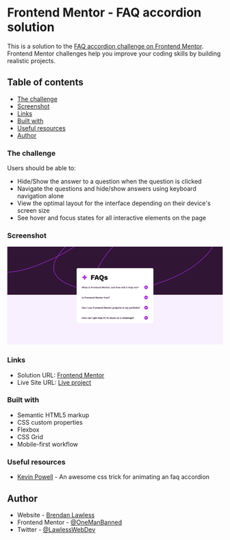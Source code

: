 # Frontend Mentor - FAQ accordion solution

This is a solution to the [FAQ accordion challenge on Frontend Mentor](https://www.frontendmentor.io/challenges/faq-accordion-wyfFdeBwBz). Frontend Mentor challenges help you improve your coding skills by building realistic projects. 

## Table of contents

  - [The challenge](#the-challenge)
  - [Screenshot](#screenshot)
  - [Links](#links)
  - [Built with](#built-with)
  - [Useful resources](#useful-resources)
- [Author](#author)

### The challenge

Users should be able to:

- Hide/Show the answer to a question when the question is clicked
- Navigate the questions and hide/show answers using keyboard navigation alone
- View the optimal layout for the interface depending on their device's screen size
- See hover and focus states for all interactive elements on the page

### Screenshot

![](./assets/images/Screenshot%202023-12-19%20at%2019-42-56%20Frontend%20Mentor%20FAQ%20accordion.png)
### Links

- Solution URL: [Frontend Mentor]([https://your-solution-url.com](https://www.frontendmentor.io/solutions/frontend-mentor-faq-accordion-solution-WRzX6gVJWq))
- Live Site URL: [Live project]([https://your-live-site-url.com](https://onemanbanned.github.io/faq-accordion-main/))

### Built with

- Semantic HTML5 markup
- CSS custom properties
- Flexbox
- CSS Grid
- Mobile-first workflow

### Useful resources

- [Kevin Powell](https://www.youtube.com/watch?v=B_n4YONte5A&ab_channel=KevinPowell) - An awesome css trick for animating an faq accordion 

## Author

- Website - [Brendan Lawless](https://brendanlawless.co.uk/)
- Frontend Mentor - [@OneManBanned](https://www.frontendmentor.io/profile/OneManBanned)
- Twitter - [@LawlessWebDev](https://twitter.com/LawlessWebDev)
